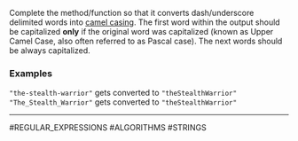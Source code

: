 Complete the method/function so that it converts dash/underscore delimited words into [camel casing](https://en.wikipedia.org/wiki/Camel_case). The first word within the output should be capitalized **only** if the original word was capitalized (known as Upper Camel Case, also often referred to as Pascal case). The next words should be always capitalized.

### Examples

`"the-stealth-warrior"` gets converted to `"theStealthWarrior"`  
`"The_Stealth_Warrior"` gets converted to `"theStealthWarrior"`

---

#REGULAR_EXPRESSIONS #ALGORITHMS #STRINGS